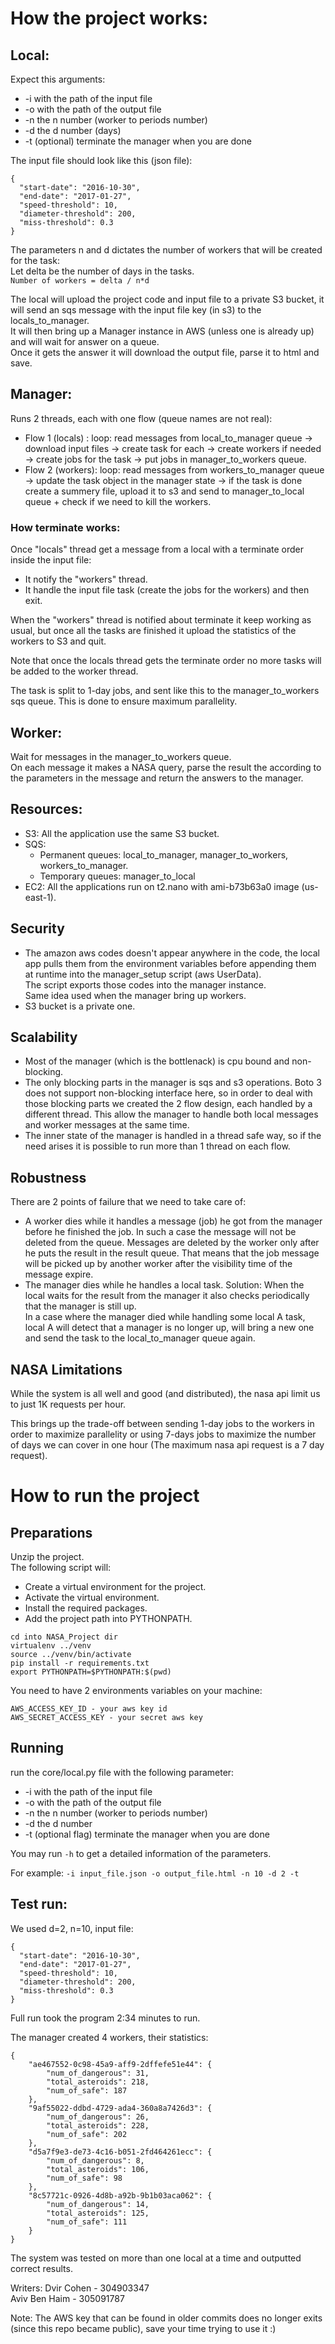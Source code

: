 # How the project works:
## Local:
Expect this arguments:
* -i with the path of the input file
* -o with the path of the output file
* -n the n number (worker to periods number)
* -d the d number (days)
* -t (optional) terminate the manager when you are done

The input file should look like this (json file):
```
{
  "start-date": "2016-10-30",
  "end-date": "2017-01-27",
  "speed-threshold": 10,
  "diameter-threshold": 200,
  "miss-threshold": 0.3
}
```

The parameters n and d dictates the number of workers that will be created for the task:  
Let delta be the number of days in the tasks.  
`Number of workers = delta / n*d`

The local will upload the project code and input file to a private S3 bucket, it will send an sqs message with the input file key (in s3) to the
locals_to_manager.  
It will then bring up a Manager instance in AWS (unless one is already up) and will wait for answer on a queue.  
Once it gets the answer it will download the output file, parse it to html and save.

## Manager:
Runs 2 threads, each with one flow (queue names are not real):
- Flow 1 (locals) : loop: read messages from local_to_manager queue -> download input files -> create task for each -> create workers if needed -> create jobs for the task -> put jobs in manager_to_workers queue.
- Flow 2 (workers): loop: read messages from workers_to_manager queue -> update the task object in the manager state -> if the task is done create a summery file, upload it to s3 and send to manager_to_local queue + check if we need to kill the workers.

### How terminate works:
Once "locals" thread get a message from a local with a terminate order inside the input file:
- It notify the "workers" thread.
- It handle the input file task (create the jobs for the workers) and then exit.

When the "workers" thread is notified about terminate it keep working as usual, but once all the tasks are finished it upload the statistics of the workers to S3 and quit.

Note that once the locals thread gets the terminate order no more tasks will be added to the worker thread.

The task is split to 1-day jobs, and sent like this to the manager_to_workers sqs queue. This is done to ensure maximum parallelity.

## Worker:
Wait for messages in the manager_to_workers queue.  
On each message it makes a NASA query, parse the result the according to the parameters in the message and return the answers to the manager.


## Resources:
- S3:
	All the application use the same S3 bucket.
- SQS:  
	- Permanent queues: local_to_manager, manager_to_workers, workers_to_manager.  
	- Temporary queues: manager_to_local
- EC2:
	All the applications run on t2.nano with ami-b73b63a0 image (us-east-1).

## Security
- The amazon aws codes doesn't appear anywhere in the code, the local app
pulls them from the environment variables before appending them at runtime
into the manager_setup script (aws UserData).  
The script exports those codes into the manager instance.  
Same idea used when the manager bring up workers.
- S3 bucket is a private one.

## Scalability
- Most of the manager (which is the bottlenack) is cpu bound and non-blocking.
- The only blocking parts in the manager is sqs and s3 operations. Boto 3 does
not support non-blocking interface here, so in order to deal with those blocking parts
we created the 2 flow design, each handled by a different thread.
This allow the manager to handle both local messages and worker messages at the same time.
- The inner state of the manager is handled in a thread safe way, so if the need arises
it is possible to run more than 1 thread on each flow.

## Robustness
There are 2 points of failure that we need to take care of:
- A worker dies while it handles a message (job) he got from the manager
before he finished the job. In such a case the message will not be deleted from
the queue. Messages are deleted by the worker only after he puts the result in
the result queue. That means that the job message will be picked up by another
worker after the visibility time of the message expire.
- The manager dies while he handles a local task. Solution: When the local
waits for the result from the manager it also checks periodically that the manager 
is still up.  
In a case where the manager died while handling some local A
task, local A will detect that a manager is no longer up, will bring a new one
and send the task to the local_to_manager queue again.

## NASA Limitations
While the system is all well and good (and distributed), the nasa api limit us
to just 1K requests per hour.

This brings up the trade-off between sending 1-day jobs to the workers in order
to maximize parallelity or using 7-days jobs to maximize the number of days
we can cover in one hour (The maximum nasa api request is a 7 day request).


# How to run the project
## Preparations 
Unzip the project.  
The following script will:
- Create a virtual environment for the project.
- Activate the virtual environment.
- Install the required packages.
- Add the project path into PYTHONPATH. 
```
cd into NASA_Project dir
virtualenv ../venv
source ../venv/bin/activate
pip install -r requirements.txt
export PYTHONPATH=$PYTHONPATH:$(pwd)
```  

You need to have 2 environments variables on your machine:
```
AWS_ACCESS_KEY_ID - your aws key id
AWS_SECRET_ACCESS_KEY - your secret aws key
```

## Running
run the core/local.py file with the following parameter:
* -i with the path of the input file
* -o with the path of the output file
* -n the n number (worker to periods number)
* -d the d number
* -t (optional flag) terminate the manager when you are done

You may run `-h` to get a detailed information of the parameters.


For example:
```-i input_file.json -o output_file.html -n 10 -d 2 -t```

## Test run:
We used d=2, n=10, input file:

```
{
  "start-date": "2016-10-30",
  "end-date": "2017-01-27",
  "speed-threshold": 10,
  "diameter-threshold": 200,
  "miss-threshold": 0.3
}
```

Full run took the program 2:34 minutes to run.

The manager created 4 workers, their statistics:

```
{
    "ae467552-0c98-45a9-aff9-2dffefe51e44": {
        "num_of_dangerous": 31, 
        "total_asteroids": 218, 
        "num_of_safe": 187
    }, 
    "9af55022-ddbd-4729-ada4-360a8a7426d3": {
        "num_of_dangerous": 26, 
        "total_asteroids": 228, 
        "num_of_safe": 202
    }, 
    "d5a7f9e3-de73-4c16-b051-2fd464261ecc": {
        "num_of_dangerous": 8, 
        "total_asteroids": 106, 
        "num_of_safe": 98
    }, 
    "8c57721c-0926-4d8b-a92b-9b1b03aca062": {
        "num_of_dangerous": 14, 
        "total_asteroids": 125, 
        "num_of_safe": 111
    }
}
```

The system was tested on more than one local at a time and outputted correct 
results.

Writers: 
Dvir Cohen - 304903347  
Aviv Ben Haim - 305091787

Note: The AWS key that can be found in older commits does no longer exits  
(since this repo became public), save your time trying to use it :)


